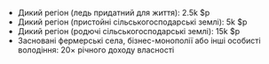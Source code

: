 - Дикий регіон (ледь придатний для життя): 2.5k $p
- Дикий регіон (пристойні сільськогосподарські землі): 5k $p
- Дикий регіон (родючі сільськогосподарські землі): 15k $p
- Засновані фермерські села, бізнес-монополії або інші особисті володіння: 20× річного доходу власності